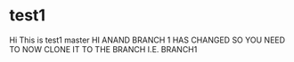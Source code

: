 # test1

 Hi This is test1 master HI ANAND BRANCH 1 HAS CHANGED
SO YOU NEED TO NOW CLONE IT TO THE BRANCH I.E. BRANCH1
